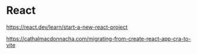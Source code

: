 # React

https://react.dev/learn/start-a-new-react-project

https://cathalmacdonnacha.com/migrating-from-create-react-app-cra-to-vite
